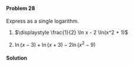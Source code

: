 <div class="alert alert-warning" role="alert">
<h4 class="alert-heading">Problem 28</h4>

Express as a single logarithm.

1. $\displaystyle \frac{1}{2} \ln x - 2 \ln(x^2 + 1)$

2. $\displaystyle \ln(x - 3) + \ln(x + 3) - 2 \ln(x^2 - 9)$

</div>

<div class="alert alert-success" role="alert">
<h4 class="alert-heading">Solution</h4>



</div>

